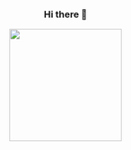 

<!--
**GuiMazzolini/GuiMazzolini** is a ✨ _special_ ✨ repository because its `README.md` (this file) appears on your GitHub profile.

Here are some ideas to get you started:

- 🔭 I’m currently working on ...
- 🌱 I’m currently learning ...
- 👯 I’m looking to collaborate on ...
- 🤔 I’m looking for help with ...
- 💬 Ask me about ...
- 📫 How to reach me: ...
- 😄 Pronouns: ...
- ⚡ Fun fact: ...
-->
<div id="header" align="center">
  
  ### Hi there 👋
  <img src="https://media.giphy.com/media/EOmYN5kVP3W2Lyn6dx/giphy.gif" width="200"/>
</div>
